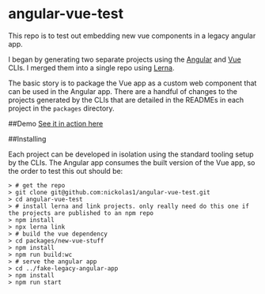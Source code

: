 # angular-vue-test
This repo is to test out embedding new vue components in a legacy angular app.

I began by generating two separate projects using the [Angular](https://github.com/angular/angular-cli) and [Vue](https://cli.vuejs.org/) CLIs. I merged them into a single repo using [Lerna](https://lernajs.io/).

The basic story is to package the Vue app as a custom web component that can be used in the Angular app. There are a handful of changes to the projects generated by the CLIs that are detailed in the READMEs in each project in the `packages` directory.

##Demo
[See it in action here](https://nickolas1.github.io/angular-vue-test/)

##Installing

Each project can be developed in isolation using the standard tooling setup by the CLIs. 
The Angular app consumes the built version of the Vue app, so the order to test this out should be:

```
> # get the repo
> git clone git@github.com:nickolas1/angular-vue-test.git
> cd angular-vue-test
> # install lerna and link projects. only really need do this one if the projects are published to an npm repo
> npm install
> npx lerna link
> # build the vue dependency
> cd packages/new-vue-stuff
> npm install
> npm run build:wc
> # serve the angular app
> cd ../fake-legacy-angular-app
> npm install
> npm run start
```
